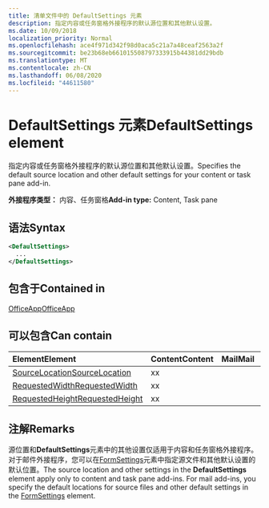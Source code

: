 ```yaml
---
title: 清单文件中的 DefaultSettings 元素
description: 指定内容或任务窗格外接程序的默认源位置和其他默认设置。
ms.date: 10/09/2018
localization_priority: Normal
ms.openlocfilehash: ace4f971d342f98d0aca5c21a7a48ceaf2563a2f
ms.sourcegitcommit: be23b68eb661015508797333915b44381dd29bdb
ms.translationtype: MT
ms.contentlocale: zh-CN
ms.lasthandoff: 06/08/2020
ms.locfileid: "44611580"
---
```

# <a name="defaultsettings-element"></a><span data-ttu-id="ad2ac-103">DefaultSettings 元素</span><span class="sxs-lookup"><span data-stu-id="ad2ac-103">DefaultSettings element</span></span>

<span data-ttu-id="ad2ac-104">指定内容或任务窗格外接程序的默认源位置和其他默认设置。</span><span class="sxs-lookup"><span data-stu-id="ad2ac-104">Specifies the default source location and other default settings for your content or task pane add-in.</span></span>

<span data-ttu-id="ad2ac-105">**外接程序类型：** 内容、任务窗格</span><span class="sxs-lookup"><span data-stu-id="ad2ac-105">**Add-in type:** Content, Task pane</span></span>

## <a name="syntax"></a><span data-ttu-id="ad2ac-106">语法</span><span class="sxs-lookup"><span data-stu-id="ad2ac-106">Syntax</span></span>

```XML
<DefaultSettings>
  ...
</DefaultSettings>
```

## <a name="contained-in"></a><span data-ttu-id="ad2ac-107">包含于</span><span class="sxs-lookup"><span data-stu-id="ad2ac-107">Contained in</span></span>

[<span data-ttu-id="ad2ac-108">OfficeApp</span><span class="sxs-lookup"><span data-stu-id="ad2ac-108">OfficeApp</span></span>](officeapp.md)

## <a name="can-contain"></a><span data-ttu-id="ad2ac-109">可以包含</span><span class="sxs-lookup"><span data-stu-id="ad2ac-109">Can contain</span></span>

|<span data-ttu-id="ad2ac-110">**Element**</span><span class="sxs-lookup"><span data-stu-id="ad2ac-110">**Element**</span></span>|<span data-ttu-id="ad2ac-111">**Content**</span><span class="sxs-lookup"><span data-stu-id="ad2ac-111">**Content**</span></span>|<span data-ttu-id="ad2ac-112">**Mail**</span><span class="sxs-lookup"><span data-stu-id="ad2ac-112">**Mail**</span></span>|<span data-ttu-id="ad2ac-113">**TaskPane**</span><span class="sxs-lookup"><span data-stu-id="ad2ac-113">**TaskPane**</span></span>|
|:-----|:-----|:-----|:-----|
|[<span data-ttu-id="ad2ac-114">SourceLocation</span><span class="sxs-lookup"><span data-stu-id="ad2ac-114">SourceLocation</span></span>](sourcelocation.md)|<span data-ttu-id="ad2ac-115">x</span><span class="sxs-lookup"><span data-stu-id="ad2ac-115">x</span></span>||<span data-ttu-id="ad2ac-116">x</span><span class="sxs-lookup"><span data-stu-id="ad2ac-116">x</span></span>|
|[<span data-ttu-id="ad2ac-117">RequestedWidth</span><span class="sxs-lookup"><span data-stu-id="ad2ac-117">RequestedWidth</span></span>](requestedwidth.md)|<span data-ttu-id="ad2ac-118">x</span><span class="sxs-lookup"><span data-stu-id="ad2ac-118">x</span></span>|||
|[<span data-ttu-id="ad2ac-119">RequestedHeight</span><span class="sxs-lookup"><span data-stu-id="ad2ac-119">RequestedHeight</span></span>](requestedheight.md)|<span data-ttu-id="ad2ac-120">x</span><span class="sxs-lookup"><span data-stu-id="ad2ac-120">x</span></span>|||

## <a name="remarks"></a><span data-ttu-id="ad2ac-121">注解</span><span class="sxs-lookup"><span data-stu-id="ad2ac-121">Remarks</span></span>

<span data-ttu-id="ad2ac-122">源位置和**DefaultSettings**元素中的其他设置仅适用于内容和任务窗格外接程序。对于邮件外接程序，您可以在[FormSettings](formsettings.md)元素中指定源文件和其他默认设置的默认位置。</span><span class="sxs-lookup"><span data-stu-id="ad2ac-122">The source location and other settings in the **DefaultSettings** element apply only to content and task pane add-ins. For mail add-ins, you specify the default locations for source files and other default settings in the [FormSettings](formsettings.md) element.</span></span>

